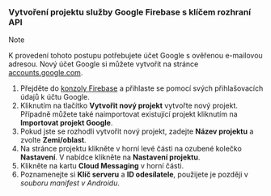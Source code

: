 
### <a name="create-a-google-firebase-project-with-api-key"></a>Vytvoření projektu služby Google Firebase s klíčem rozhraní API
> [!NOTE]
> K provedení tohoto postupu potřebujete účet Google s ověřenou e-mailovou adresou. Nový účet Google si můžete vytvořit na stránce <a href="http://go.microsoft.com/fwlink/p/?LinkId=268302" target="_blank">accounts.google.com</a>.
> 
> 

1. Přejděte do [konzoly Firebase](https://console.firebase.google.com/) a přihlaste se pomocí svých přihlašovacích údajů k účtu Google.
2. Kliknutím na tlačítko **Vytvořit nový projekt** vytvořte nový projekt. Případně můžete také naimportovat existující projekt kliknutím na **Importovat projekt Google**. 
3. Pokud jste se rozhodli vytvořit nový projekt, zadejte **Název projektu** a zvolte **Zemi/oblast**.
4. Na stránce projektu klikněte v horní levé části na ozubené kolečko **Nastavení**. V nabídce klikněte na **Nastavení projektu**.  
5. Klikněte na kartu **Cloud Messaging** v horní části. 
6. Poznamenejte si **Klíč serveru** a **ID odesílatele**, použijete je později v *souboru manifest v Androidu*.  

<!--HONumber=Oct16_HO3-->


